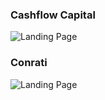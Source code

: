 ### Cashflow Capital
![Landing Page]('./Cashflow_Capital_Landing_Page.png')

### Conrati
![Landing Page]('./Conrati_Landing_Page.png')
